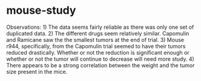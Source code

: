 # mouse-study

Observations:
    1) The data seems fairly reliable as there was only one set of duplicated data.
    2) The different drugs seem relatively similar. Capomulin and Ramicane saw the the smallest tumors at the end of trial.
    3) Mouse r944, specifically, from the Capomulin trial seemed to have their tumors reduced drastically. Whether or not the reduction is significant enough or whether or not the tumor will continue to decrease will need more study.
    4) There appears to be a strong correlation between the weight and the tumor size present in the mice.
